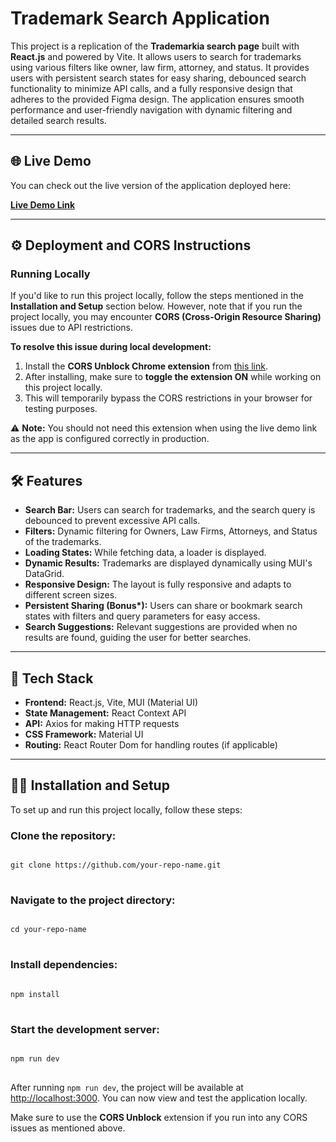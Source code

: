 # Trademark Search Application

<p>This project is a replication of the <b>Trademarkia search page</b> built with <b>React.js</b> and powered by Vite. It allows users to search for trademarks using various filters like owner, law firm, attorney, and status. It provides users with persistent search states for easy sharing, debounced search functionality to minimize API calls, and a fully responsive design that adheres to the provided Figma design. The application ensures smooth performance and user-friendly navigation with dynamic filtering and detailed search results.</p>

---

## 🌐 <b>Live Demo</b>

<p>You can check out the live version of the application deployed here:</p>

<a href="https://21brs1147-frontend.vercel.app/" target="_blank"><b>Live Demo Link</b></a>

---

## ⚙️ <b>Deployment and CORS Instructions</b>

<h3>Running Locally</h3>
<p>If you'd like to run this project locally, follow the steps mentioned in the <b>Installation and Setup</b> section below. However, note that if you run the project locally, you may encounter <b>CORS (Cross-Origin Resource Sharing)</b> issues due to API restrictions.</p>

<p><b>To resolve this issue during local development:</b></p>
<ol>
  <li>Install the <b>CORS Unblock Chrome extension</b> from <a href="https://chrome.google.com/webstore/detail/cors-unblock/" target="_blank">this link</a>.</li>
  <li>After installing, make sure to <b>toggle the extension ON</b> while working on this project locally.</li>
  <li>This will temporarily bypass the CORS restrictions in your browser for testing purposes.</li>
</ol>

<p>⚠️ <b>Note:</b> You should not need this extension when using the live demo link as the app is configured correctly in production.</p>

---

## 🛠️ <b>Features</b>

<ul>
  <li><b>Search Bar:</b> Users can search for trademarks, and the search query is debounced to prevent excessive API calls.</li>
  <li><b>Filters:</b> Dynamic filtering for Owners, Law Firms, Attorneys, and Status of the trademarks.</li>
  <li><b>Loading States:</b> While fetching data, a loader is displayed.</li>
  <li><b>Dynamic Results:</b> Trademarks are displayed dynamically using MUI's DataGrid.</li>
  <li><b>Responsive Design:</b> The layout is fully responsive and adapts to different screen sizes.</li>
  <li><b>Persistent Sharing (Bonus*):</b> Users can share or bookmark search states with filters and query parameters for easy access.</li>
  <li><b>Search Suggestions:</b> Relevant suggestions are provided when no results are found, guiding the user for better searches.</li>
</ul>

---

## 🔧 <b>Tech Stack</b>

<ul>
  <li><b>Frontend:</b> React.js, Vite, MUI (Material UI)</li>
  <li><b>State Management:</b> React Context API</li>
  <li><b>API:</b> Axios for making HTTP requests</li>
  <li><b>CSS Framework:</b> Material UI</li>
  <li><b>Routing:</b> React Router Dom for handling routes (if applicable)</li>
</ul>

---

## 🧑‍💻 <b>Installation and Setup</b>

<p>To set up and run this project locally, follow these steps:</p>

<h3>Clone the repository:</h3>
<pre>
<code>
git clone https://github.com/your-repo-name.git
</code>
</pre>

<h3>Navigate to the project directory:</h3>
<pre>
<code>
cd your-repo-name
</code>
</pre>

<h3>Install dependencies:</h3>
<pre>
<code>
npm install
</code>
</pre>

<h3>Start the development server:</h3>
<pre>
<code>
npm run dev
</code>
</pre>

<p>After running <code>npm run dev</code>, the project will be available at <a href="http://localhost:3000" target="_blank">http://localhost:3000</a>. You can now view and test the application locally.</p>

<p>Make sure to use the <b>CORS Unblock</b> extension if you run into any CORS issues as mentioned above.</p>

